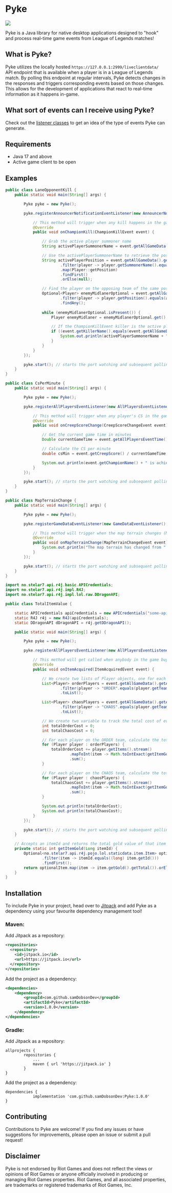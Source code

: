 # Pyke
[![](https://jitpack.io/v/samDobsonDev/Pyke.svg)](https://jitpack.io/#samDobsonDev/Pyke)

Pyke is a Java library for native desktop applications designed to "hook" and process real-time game events from League of Legends matches!

## What is Pyke?

Pyke utilizes the locally hosted `https://127.0.0.1:2999/liveclientdata/` API endpoint that is available when a player is in a League of Legends match. By polling this endpoint at regular intervals, Pyke detects changes in the responses and triggers corresponding events based on those changes. This allows for the development of applications that react to real-time information as it happens in-game.

## What sort of events can I receive using Pyke?

Check out the [listener classes](https://github.com/samDobsonDev/Pyke/tree/master/src/main/java/com/samdobsondev/pyke/api/listener) to get an idea of the type of events Pyke can generate.

## Requirements

- Java 17 and above
- Active game client to be open

## Examples

```java
public class LaneOpponentKill {
    public static void main(String[] args) {

        Pyke pyke = new Pyke();

        pyke.registerAnnouncerNotificationEventListener(new AnnouncerNotificationEventListener() {

            // This method will trigger when any kill happens in the game
            @Override
            public void onChampionKill(ChampionKillEvent event) {

                // Grab the active player summoner name
                String activePlayerSummonerName = event.getAllGameData().getActivePlayer().getSummonerName();

                // Use the activePlayerSummonerName to retrieve the position of the active player (MID, TOP, etc..)
                String activePlayerPosition = event.getAllGameData().getAllPlayers().stream()
                        .filter(player -> player.getSummonerName().equals(activePlayerSummonerName))
                        .map(Player::getPosition)
                        .findFirst()
                        .orElse(null);

                // Find the player on the opposing team of the same position as the active player (lane opponent)
                Optional<Player> enemyMidlanerOptional = event.getAllGameData().getAllPlayers().stream()
                        .filter(player -> player.getPosition().equals(activePlayerPosition) && player.getTeam().equals("CHAOS"))
                        .findAny();
                
                while (enemyMidlanerOptional.isPresent()) {
                    Player enemyMidlaner = enemyMidlanerOptional.get();

                    // If the ChampionKillEvent killer is the active player, and the victim is the lane opponent...
                    if ((event.getKillerName().equals(event.getAllGameData().getActivePlayer().getSummonerName())) && event.getVictimName().equals(enemyMidlaner.getSummonerName())) {
                        System.out.println(activePlayerSummonerName + " killed their lane opponent!");
                    }
                }
            }
        });

        pyke.start(); // starts the port watching and subsequent polling of the /liveclientdata endpoint
    }
}
```

```java
public class CsPerMinute {
    public static void main(String[] args) {

        Pyke pyke = new Pyke();

        pyke.registerAllPlayersEventListener(new AllPlayersEventListener() {

            // This method will trigger when any player's CS in the game increase by a factor of 10
            @Override
            public void onCreepScoreChange(CreepScoreChangeEvent event) {

                // Get the current game time in minutes
                Double currentGameTime = event.getAllPlayersEventTime() / 60;

                // Calculate the CS per minute
                double csMin = event.getCreepScore() / currentGameTime;

                System.out.println(event.getChampionName() + " is achieving " + csMin + " CS per minute!");
            }
        });

        pyke.start(); // starts the port watching and subsequent polling of the /liveclientdata endpoint
    }
}
```

```java
public class MapTerrainChange {
    public static void main(String[] args) {

        Pyke pyke = new Pyke();

        pyke.registerGameDataEventListener(new GameDataEventListener() {

            // This method will trigger when the map terrain changes (Mountain, Chemtech, Infernal, etc...)
            @Override
            public void onMapTerrainChange(MapTerrainChangeEvent event) {
                System.out.println("The map terrain has changed from " + event.getOldMapTerrain() + " to " + event.getNewMapTerrain());
            }
        });

        pyke.start(); // starts the port watching and subsequent polling of the /liveclientdata endpoint
    }
}
```

```java
import no.stelar7.api.r4j.basic.APICredentials;
import no.stelar7.api.r4j.impl.R4J;
import no.stelar7.api.r4j.impl.lol.raw.DDragonAPI;

public class TotalItemValue {

    static APICredentials apiCredentials = new APICredentials("some-api-key");
    static R4J r4j = new R4J(apiCredentials);
    static DDragonAPI dDragonAPI = r4j.getDDragonAPI();

    public static void main(String[] args) {

        Pyke pyke = new Pyke();

        pyke.registerAllPlayersEventListener(new AllPlayersEventListener() {

            // This method will get called when anybody in the game buys an item
            @Override
            public void onItemAcquired(ItemAcquiredEvent event) {

                // We create two lists of Player objects, one for each team
                List<Player> orderPlayers = event.getAllGameData().getAllPlayers().stream()
                        .filter(player -> "ORDER".equals(player.getTeam()))
                        .toList();

                List<Player> chaosPlayers = event.getAllGameData().getAllPlayers().stream()
                        .filter(player -> "CHAOS".equals(player.getTeam()))
                        .toList();

                // We create two variable to track the total cost of every item on each team
                int totalOrderCost = 0;
                int totalChaosCost = 0;

                // For each player on the ORDER team, calculate the total cost of their items and add it to the totalOrderCost
                for (Player player : orderPlayers) {
                    totalOrderCost += player.getItems().stream()
                            .mapToInt(item -> Math.toIntExact(getItemGold(item.getItemID()) * item.getCount()))
                            .sum();
                }

                // For each player on the CHAOS team, calculate the total cost of their items and add it to the totalChaosCost
                for (Player player : chaosPlayers) {
                    totalChaosCost += player.getItems().stream()
                            .mapToInt(item -> Math.toIntExact(getItemGold(item.getItemID()) * item.getCount()))
                            .sum();
                }

                System.out.println(totalOrderCost);
                System.out.println(totalChaosCost);
            }
        });

        pyke.start(); // starts the port watching and subsequent polling of the /liveclientdata endpoint
    }

    // Accepts an itemId and returns the total gold value of that item using the R4J library
    private static int getItemGold(Long itemId) {
        Optional<no.stelar7.api.r4j.pojo.lol.staticdata.item.Item> optionalItem = dDragonAPI.getItems().values().stream()
                .filter(item -> itemId.equals((long) item.getId()))
                .findFirst();
        return optionalItem.map(item -> item.getGold().getTotal()).orElse(0);
    }
}
```

## Installation

To include Pyke in your project, head over to [Jitpack](https://jitpack.io/#samDobsonDev/Pyke/1.0.0) and add Pyke as a dependency using your favourite dependency management tool!

### Maven:

Add Jitpack as a repository:

```xml
<repositories>
  <repository>
    <id>jitpack.io</id>
    <url>https://jitpack.io</url>
  </repository>
</repositories>
```

Add the project as a dependency:

```xml
<dependencies>
	<dependency>
	    <groupId>com.github.samDobsonDev</groupId>
	    <artifactId>Pyke</artifactId>
	    <version>1.0.0</version>
	</dependency>
</dependencies>
```

### Gradle:

Add Jitpack as a repository:

```
allprojects {
		repositories {
			...
			maven { url 'https://jitpack.io' }
		}
}
```

Add the project as a dependency:

```
dependencies {
	        implementation 'com.github.samDobsonDev:Pyke:1.0.0'
}
```

## Contributing
Contributions to Pyke are welcome! If you find any issues or have suggestions for improvements, please open an issue or submit a pull request!

## Disclaimer
Pyke is not endorsed by Riot Games and does not reflect the views or opinions of Riot Games or anyone officially involved in producing or managing Riot Games properties. Riot Games, and all associated properties, are trademarks or registered trademarks of Riot Games, Inc.
